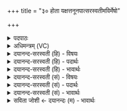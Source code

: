 +++
title = "३० होता यक्षत्तनूनपात्सरस्वतीमविर्मेषो"

+++
<details><summary>पदपाठः</summary>

होता॑। य॒क्ष॒त्। तनू॒नपा॒दिति॒ तनू॒ऽनपा॑त्। सर॑स्वतीम्। अविः॑। मे॒षः। न। भे॒ष॒जम्। प॒था। मधु॑म॒तेति॒ मधु॑ऽमता। भर॑न्। अ॒श्विना॑। इन्द्रा॑य। वी॒र्य᳕म्। बद॑रैः। उ॒प॒वाका॑भि॒रित्यु॑प॒ऽवाका॑भिः। भे॒ष॒जम्। तोक्म॑भि॒रिति॒ तोक्म॑ऽभिः। पयः॑। सोमः॑। प॒रि॒स्रुतेति॑ परि॒ऽस्रुता॑। घृ॒तम्। मधु॑। व्यन्तु॑। आज्य॑स्य। होतः॑। यज॑। ३०।
</details>

<details><summary>अधिमन्त्रम् (VC)</summary>

- अश्व्यादयो लिङ्गोक्ता देवताः
- स्वस्त्यात्रेय ऋषिः
- भुरिगत्यष्टिः
- गान्धारः
</details>

<details><summary>दयानन्द-सरस्वती (हि) - विषयः</summary>

फिर उसी विषय को अगले मन्त्र में कहा है ॥
</details>

<details><summary>दयानन्द-सरस्वती (हि) - पदार्थः</summary>

पदार्थान्वयभाषाः -  हे (होतः) हवनकर्त्ता जन ! जैसे (तनूनपात्) देह की ऊनता को पालने अर्थात् उस को किसी प्रकार पूरी करने और (होता) ग्रहण करनेवाला जन (सरस्वतीम्) बहुत ज्ञानवाली वाणी को वा (अविः) भेड़ और (मेषः) बकरा के (न) समान (मधुमता) बहुत जलयुक्त (पथा) मार्ग से (भेषजम्) औषध को (भरन्) धारण करता हुआ (इन्द्राय) ऐश्वर्य के लिए (अश्विना) सूर्य-चन्द्रमा और (वीर्यम्) पराक्रम को वा (बदरैः) बेर और (उपवाकाभिः) उपदेशरूप क्रियाओं से (भेषजम्) औषध को (यक्षत्) सङ्गत करे, वैसे जो (तोक्मभिः) सन्तानों के साथ (पयः) जल और (परिस्रुता) सब ओर से प्राप्त हुए रस के साथ (सोमः) औषधियों के समूह (घृतम्) घृत और (मधु) सहत (व्यन्तु) प्राप्त हों, उनके साथ वर्त्तमान तू (आज्यस्य) घी का (यज) हवन कर ॥३० ॥
</details>

<details><summary>दयानन्द-सरस्वती (हि) - भावार्थः</summary>

भावार्थभाषाः -  इस मन्त्र में उपमा और वाचकलुप्तोपमालङ्कार हैं। जो सङ्गति करने हारे जन विद्या और उत्तम शिक्षायुक्त वाणी को प्राप्त हो के पथ्याहार-विहारों से पराक्रम बढ़ा और पदार्थों के ज्ञान को प्राप्त होके ऐश्वर्य को बढ़ाते हैं, वे जगत् के भूषक होते हैं ॥३० ॥
</details>

<details><summary>दयानन्द-सरस्वती (सं) - विषयः</summary>

पुनस्तमेव विषयमाह ॥
</details>

<details><summary>दयानन्द-सरस्वती (सं) - पदार्थः</summary>

पदार्थान्वयभाषाः -  हे होतर्यथा तनूनपाद्धोता सरस्वतीमविर्मेषो न मधुमता पथा भेषजं भरन्निन्द्रायाऽश्विना वीर्यं बदरैरुपवाकाभिर्भेषजं यक्षत्तथा यानि तोक्मभिः पयः परिस्रुता सह सोमो घृतं मधु च व्यन्तु तैस्सह वर्त्तमानस्त्वमाज्यस्य यज ॥३० ॥
</details>

<details><summary>दयानन्द-सरस्वती (सं) - भावार्थः</summary>

भावार्थभाषाः -  अत्रोपमावाचकलुप्तोपमालङ्कारौ। ये सङ्गन्तारो विद्यासुशिक्षासहितां वाचं प्राप्य पथ्याहारविहारैर्वीर्यं वर्द्धयित्वा पदार्थविज्ञानं प्राप्यैश्वर्यं वर्धयन्ति, ते जगद्भूषका भवन्ति ॥३० ॥
</details>

<details><summary>सविता जोशी ← दयानन्दः (म) - भावार्थः</summary>

भावार्थभाषाः -  या मंत्रात उपमा व वाचकलुप्तोपमालंकार आहे. जे लोक विद्या व उत्तम संस्कारित वाणीने युक्त होऊन आहार, विहार व पथ्य यांनी पराक्रमी बनून पदार्थांचे ज्ञान प्राप्त करून ऐश्वर्य वाढवितात ते जगात भूषणावह ठरतात.
</details>